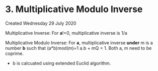# 3. Multiplicative Modulo Inverse
Created Wednesday 29 July 2020

Multiplicative Inverse: For **a**!=0, multiplicative inverse is 1/a

Multiplicative Modulo Inverse: For **a**, multiplicative inverse **under** m is a number **b** such that (a*b)mod(m)=1
a.b + mQ = 1. Both a, m need to be coprime.

* b is calcuated using extended Euclid algorithm.



